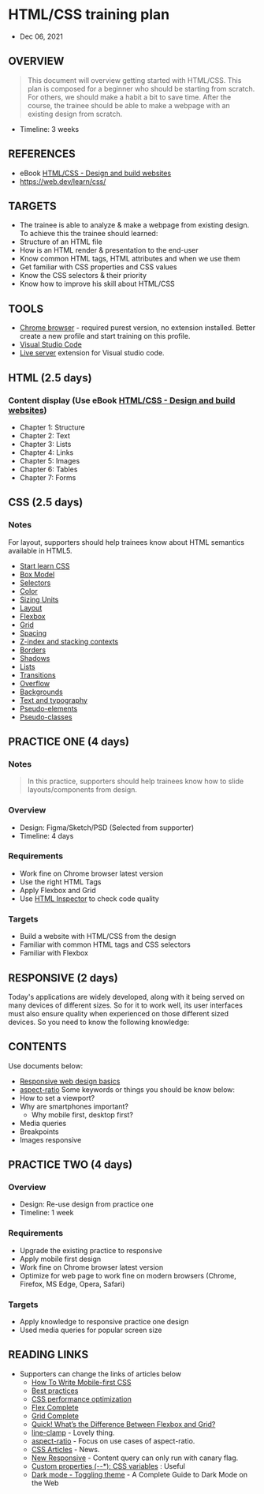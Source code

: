 # HTML/CSS training plan
- Dec 06, 2021

## OVERVIEW
> This document will overview getting started with HTML/CSS. This plan is composed for a beginner who should be starting from scratch. For others, we should make a habit a bit to save time. After the course, the trainee should be able to make a webpage with an existing design from scratch.
- Timeline: 3 weeks

## REFERENCES
- eBook [HTML/CSS - Design and build websites](https://drive.google.com/open?id=0B8qLV3MMnCELODc3Y2tWRnZlTlU)
- https://web.dev/learn/css/

## TARGETS
- The trainee is able to analyze & make a webpage from existing design. To achieve this the trainee should learned:
- Structure of an HTML file
- How is an HTML render & presentation to the end-user
- Know common HTML tags, HTML attributes and when we use them
- Get familiar with CSS properties and CSS values
- Know the CSS selectors & their priority
- Know how to improve his skill about HTML/CSS

## TOOLS
- [Chrome browser](https://www.google.com/chrome/) - required purest version, no extension installed. Better create a new profile and start training on this profile.
- [Visual Studio Code](https://code.visualstudio.com/)
- [Live server](https://marketplace.visualstudio.com/items?itemName=ritwickdey.LiveServer) extension for Visual studio code.

## HTML (2.5 days)
### Content display (Use eBook [HTML/CSS - Design and build websites](https://drive.google.com/open?id=0B8qLV3MMnCELODc3Y2tWRnZlTlU))
- Chapter 1: Structure
- Chapter 2: Text
- Chapter 3: Lists
- Chapter 4: Links
- Chapter 5: Images
- Chapter 6: Tables
- Chapter 7: Forms

## CSS (2.5 days)
### Notes
For layout, supporters should help trainees know about HTML semantics available in HTML5.
- [Start learn CSS](https://web.dev/learn/css/)
- [Box Model](https://web.dev/learn/css/box-model/)
- [Selectors](https://web.dev/learn/css/selectors/)
- [Color](https://web.dev/learn/css/color/)
- [Sizing Units](https://web.dev/learn/css/sizing/)
- [Layout](https://web.dev/learn/css/layout/)
- [Flexbox](https://web.dev/learn/css/flexbox/)
- [Grid](https://web.dev/learn/css/grid/)
- [Spacing](https://web.dev/learn/css/spacing/)
- [Z-index and stacking contexts](https://web.dev/learn/css/z-index/)
- [Borders](https://web.dev/learn/css/borders/)
- [Shadows](https://web.dev/learn/css/shadows/)
- [Lists](http://Lists)
- [Transitions](https://web.dev/learn/css/transitions/)
- [Overflow](https://web.dev/learn/css/overflow/)
- [Backgrounds](https://web.dev/learn/css/backgrounds/)
- [Text and typography](https://web.dev/learn/css/typography/)
- [Pseudo-elements](https://web.dev/learn/css/pseudo-elements/)
- [Pseudo-classes](https://web.dev/learn/css/pseudo-classes/)

## PRACTICE ONE (4 days)
### Notes
> In this practice, supporters should help trainees know how to slide layouts/components from design.
### Overview
- Design: Figma/Sketch/PSD (Selected from supporter)
- Timeline: 4 days
### Requirements
- Work fine on Chrome browser latest version
- Use the right HTML Tags
- Apply Flexbox and Grid
- Use [HTML Inspector](https://github.com/philipwalton/html-inspector) to check code quality
### Targets
- Build a website with HTML/CSS from the design
- Familiar with common HTML tags and CSS selectors
- Familiar with Flexbox
## RESPONSIVE (2 days)
Today's applications are widely developed, along with it being served on many devices of different sizes. So for it to work well, its user interfaces must also ensure quality when experienced on those different sized devices. So you need to know the following knowledge:
## CONTENTS
Use documents below:
- [Responsive web design basics](https://web.dev/responsive-web-design-basics/)
- [aspect-ratio](https://web.dev/aspect-ratio/)
Some keywords or things you should be know below:
- How to set a viewport?
- Why are smartphones important?
  - Why mobile first, desktop first?
- Media queries
- Breakpoints
- Images responsive
## PRACTICE TWO  (4 days)
### Overview
- Design: Re-use design from practice one
- Timeline: 1 week
### Requirements
- Upgrade the existing practice to responsive
- Apply mobile first design
- Work fine on Chrome browser latest version
- Optimize for web page to work fine on modern browsers (Chrome, Firefox, MS Edge, Opera, Safari)
### Targets
- Apply knowledge to responsive practice one design
- Used media queries for popular screen size
## READING LINKS
- Supporters can change the links of articles below
  - [How To Write Mobile-first CSS](https://zellwk.com/blog/how-to-write-mobile-first-css/)
  - [Best practices](https://medium.com/before-semicolon/50-css-best-practices-guidelines-to-write-better-css-c60807e9eee2)
  - [CSS performance optimization](https://developer.mozilla.org/en-US/docs/Learn/Performance/CSS)
  - [Flex Complete](https://css-tricks.com/snippets/css/a-guide-to-flexbox/)
  - [Grid Complete](https://css-tricks.com/snippets/css/complete-guide-grid/)
  - [Quick! What’s the Difference Between Flexbox and Grid?](https://css-tricks.com/quick-whats-the-difference-between-flexbox-and-grid/)
  - [line-clamp](https://css-tricks.com/almanac/properties/l/line-clamp/) - Lovely thing.
  - [aspect-ratio](https://css-tricks.com/almanac/properties/a/aspect-ratio/) - Focus on use cases of aspect-ratio.
  - [CSS Articles](https://web.dev/tags/css/) - News.
  - [New Responsive](https://web.dev/new-responsive/) - Content query can only run with canary flag.
  - [Custom properties (--*): CSS variables](https://developer.mozilla.org/en-US/docs/Web/CSS/--*) : Useful
  - [Dark mode - Toggling theme](https://css-tricks.com/a-complete-guide-to-dark-mode-on-the-web/) - A Complete Guide to Dark Mode on the Web
